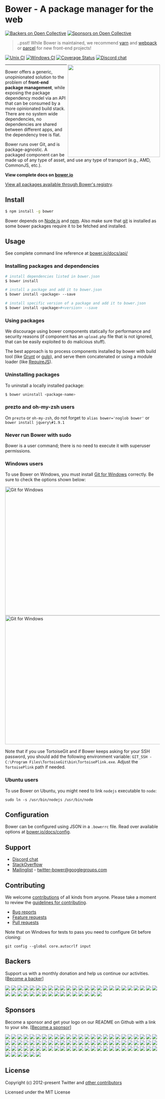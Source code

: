 # Bower - A package manager for the web

[![Backers on Open Collective](https://opencollective.com/bower/backers/badge.svg)](#backers)
[![Sponsors on Open Collective](https://opencollective.com/bower/sponsors/badge.svg)](#sponsors)

> ..psst! While Bower is maintained, we recommend [yarn](https://yarnpkg.com/) and [webpack](https://webpack.js.org/) or [parcel](https://parceljs.org/) for new front-end projects!

[![Unix CI](https://img.shields.io/travis/bower/bower/master.svg?maxAge=2592000)](https://travis-ci.org/bower/bower)
[![Windows CI](https://img.shields.io/appveyor/ci/bower/bower/master.svg)](https://ci.appveyor.com/project/bower/bower)
[![Coverage Status](https://img.shields.io/coveralls/bower/bower.svg)](https://coveralls.io/r/bower/bower?branch=master)
[![Discord chat](https://img.shields.io/badge/discord-join%20chat%20%E2%86%92-brightgreen.svg?style=flat)](https://discord.gg/0fFM7QF0KpZRh2cY)

<img align="right" height="300" src="http://bower.io/img/bower-logo.png">

---

Bower offers a generic, unopinionated solution to the problem of **front-end package management**, while exposing the package dependency model via an API that can be consumed by a more opinionated build stack. There are no system wide dependencies, no dependencies are shared between different apps, and the dependency tree is flat.

Bower runs over Git, and is package-agnostic. A packaged component can be made up of any type of asset, and use any type of transport (e.g., AMD, CommonJS, etc.).

**View complete docs on [bower.io](http://bower.io)**

[View all packages available through Bower's registry](http://bower.io/search/).

## Install

```sh
$ npm install -g bower
```

Bower depends on [Node.js](http://nodejs.org/) and [npm](http://npmjs.org/). Also make sure that [git](http://git-scm.com/) is installed as some bower
packages require it to be fetched and installed.


## Usage

See complete command line reference at [bower.io/docs/api/](http://bower.io/docs/api/)

### Installing packages and dependencies

```sh
# install dependencies listed in bower.json
$ bower install

# install a package and add it to bower.json
$ bower install <package> --save

# install specific version of a package and add it to bower.json
$ bower install <package>#<version> --save
```

### Using packages

We discourage using bower components statically for performance and security reasons (if component has an `upload.php` file that is not ignored, that can be easily exploited to do malicious stuff).

The best approach is to process components installed by bower with build tool (like [Grunt](http://gruntjs.com/) or [gulp](http://gulpjs.com/)), and serve them concatenated or using a module loader (like [RequireJS](http://requirejs.org/)).

### Uninstalling packages

To uninstall a locally installed package:

```sh
$ bower uninstall <package-name>
```

### prezto and oh-my-zsh users

On `prezto` or `oh-my-zsh`, do not forget to `alias bower='noglob bower'` or `bower install jquery\#1.9.1`

### Never run Bower with sudo

Bower is a user command; there is no need to execute it with superuser permissions.

### Windows users

To use Bower on Windows, you must install
[Git for Windows](http://git-for-windows.github.io/) correctly. Be sure to check the
options shown below:

<img src="https://cloud.githubusercontent.com/assets/10702007/10532690/d2e8991a-7386-11e5-9a57-613c7f92e84e.png" width="534" height="418" alt="Git for Windows" />

<img src="https://cloud.githubusercontent.com/assets/10702007/10532694/dbe8857a-7386-11e5-9bd0-367e97644403.png" width="534" height="418" alt="Git for Windows" />

Note that if you use TortoiseGit and if Bower keeps asking for your SSH
password, you should add the following environment variable: `GIT_SSH -
C:\Program Files\TortoiseGit\bin\TortoisePlink.exe`. Adjust the `TortoisePlink`
path if needed.

### Ubuntu users

To use Bower on Ubuntu, you might need to link `nodejs` executable to `node`:

```
sudo ln -s /usr/bin/nodejs /usr/bin/node
```

## Configuration

Bower can be configured using JSON in a `.bowerrc` file. Read over available options at [bower.io/docs/config](http://bower.io/docs/config).


## Support

* [Discord chat](https://discord.gg/0fFM7QF0KpZRh2cY)
* [StackOverflow](http://stackoverflow.com/questions/tagged/bower)
* [Mailinglist](http://groups.google.com/group/twitter-bower) - twitter-bower@googlegroups.com

## Contributing

We welcome [contributions](https://github.com/bower/bower/graphs/contributors) of all kinds from anyone. Please take a moment to review the [guidelines for contributing](CONTRIBUTING.md).

* [Bug reports](https://github.com/bower/bower/wiki/Report-a-Bug)
* [Feature requests](CONTRIBUTING.md#features)
* [Pull requests](CONTRIBUTING.md#pull-requests)


Note that on Windows for tests to pass you need to configure Git before cloning:

```
git config --global core.autocrlf input
```


## Backers

Support us with a monthly donation and help us continue our activities. [[Become a backer](https://opencollective.com/bower#backer)]

<a href="https://opencollective.com/bower/backer/0/website" target="_blank"><img src="https://opencollective.com/bower/backer/0/avatar.svg"></a>
<a href="https://opencollective.com/bower/backer/1/website" target="_blank"><img src="https://opencollective.com/bower/backer/1/avatar.svg"></a>
<a href="https://opencollective.com/bower/backer/2/website" target="_blank"><img src="https://opencollective.com/bower/backer/2/avatar.svg"></a>
<a href="https://opencollective.com/bower/backer/3/website" target="_blank"><img src="https://opencollective.com/bower/backer/3/avatar.svg"></a>
<a href="https://opencollective.com/bower/backer/4/website" target="_blank"><img src="https://opencollective.com/bower/backer/4/avatar.svg"></a>
<a href="https://opencollective.com/bower/backer/5/website" target="_blank"><img src="https://opencollective.com/bower/backer/5/avatar.svg"></a>
<a href="https://opencollective.com/bower/backer/6/website" target="_blank"><img src="https://opencollective.com/bower/backer/6/avatar.svg"></a>
<a href="https://opencollective.com/bower/backer/7/website" target="_blank"><img src="https://opencollective.com/bower/backer/7/avatar.svg"></a>
<a href="https://opencollective.com/bower/backer/8/website" target="_blank"><img src="https://opencollective.com/bower/backer/8/avatar.svg"></a>
<a href="https://opencollective.com/bower/backer/9/website" target="_blank"><img src="https://opencollective.com/bower/backer/9/avatar.svg"></a>
<a href="https://opencollective.com/bower/backer/10/website" target="_blank"><img src="https://opencollective.com/bower/backer/10/avatar.svg"></a>
<a href="https://opencollective.com/bower/backer/11/website" target="_blank"><img src="https://opencollective.com/bower/backer/11/avatar.svg"></a>
<a href="https://opencollective.com/bower/backer/12/website" target="_blank"><img src="https://opencollective.com/bower/backer/12/avatar.svg"></a>
<a href="https://opencollective.com/bower/backer/13/website" target="_blank"><img src="https://opencollective.com/bower/backer/13/avatar.svg"></a>
<a href="https://opencollective.com/bower/backer/14/website" target="_blank"><img src="https://opencollective.com/bower/backer/14/avatar.svg"></a>
<a href="https://opencollective.com/bower/backer/15/website" target="_blank"><img src="https://opencollective.com/bower/backer/15/avatar.svg"></a>
<a href="https://opencollective.com/bower/backer/16/website" target="_blank"><img src="https://opencollective.com/bower/backer/16/avatar.svg"></a>
<a href="https://opencollective.com/bower/backer/17/website" target="_blank"><img src="https://opencollective.com/bower/backer/17/avatar.svg"></a>
<a href="https://opencollective.com/bower/backer/18/website" target="_blank"><img src="https://opencollective.com/bower/backer/18/avatar.svg"></a>
<a href="https://opencollective.com/bower/backer/19/website" target="_blank"><img src="https://opencollective.com/bower/backer/19/avatar.svg"></a>
<a href="https://opencollective.com/bower/backer/20/website" target="_blank"><img src="https://opencollective.com/bower/backer/20/avatar.svg"></a>
<a href="https://opencollective.com/bower/backer/21/website" target="_blank"><img src="https://opencollective.com/bower/backer/21/avatar.svg"></a>
<a href="https://opencollective.com/bower/backer/22/website" target="_blank"><img src="https://opencollective.com/bower/backer/22/avatar.svg"></a>
<a href="https://opencollective.com/bower/backer/23/website" target="_blank"><img src="https://opencollective.com/bower/backer/23/avatar.svg"></a>
<a href="https://opencollective.com/bower/backer/24/website" target="_blank"><img src="https://opencollective.com/bower/backer/24/avatar.svg"></a>
<a href="https://opencollective.com/bower/backer/25/website" target="_blank"><img src="https://opencollective.com/bower/backer/25/avatar.svg"></a>
<a href="https://opencollective.com/bower/backer/26/website" target="_blank"><img src="https://opencollective.com/bower/backer/26/avatar.svg"></a>
<a href="https://opencollective.com/bower/backer/27/website" target="_blank"><img src="https://opencollective.com/bower/backer/27/avatar.svg"></a>
<a href="https://opencollective.com/bower/backer/28/website" target="_blank"><img src="https://opencollective.com/bower/backer/28/avatar.svg"></a>
<a href="https://opencollective.com/bower/backer/29/website" target="_blank"><img src="https://opencollective.com/bower/backer/29/avatar.svg"></a>
<a href="https://opencollective.com/bower/backer/30/website" target="_blank"><img src="https://opencollective.com/bower/backer/30/avatar.svg"></a>
<a href="https://opencollective.com/bower/backer/31/website" target="_blank"><img src="https://opencollective.com/bower/backer/31/avatar.svg"></a>
<a href="https://opencollective.com/bower/backer/32/website" target="_blank"><img src="https://opencollective.com/bower/backer/32/avatar.svg"></a>
<a href="https://opencollective.com/bower/backer/33/website" target="_blank"><img src="https://opencollective.com/bower/backer/33/avatar.svg"></a>
<a href="https://opencollective.com/bower/backer/34/website" target="_blank"><img src="https://opencollective.com/bower/backer/34/avatar.svg"></a>
<a href="https://opencollective.com/bower/backer/35/website" target="_blank"><img src="https://opencollective.com/bower/backer/35/avatar.svg"></a>
<a href="https://opencollective.com/bower/backer/36/website" target="_blank"><img src="https://opencollective.com/bower/backer/36/avatar.svg"></a>
<a href="https://opencollective.com/bower/backer/37/website" target="_blank"><img src="https://opencollective.com/bower/backer/37/avatar.svg"></a>
<a href="https://opencollective.com/bower/backer/38/website" target="_blank"><img src="https://opencollective.com/bower/backer/38/avatar.svg"></a>
<a href="https://opencollective.com/bower/backer/39/website" target="_blank"><img src="https://opencollective.com/bower/backer/39/avatar.svg"></a>
<a href="https://opencollective.com/bower/backer/40/website" target="_blank"><img src="https://opencollective.com/bower/backer/40/avatar.svg"></a>

## Sponsors

Become a sponsor and get your logo on our README on Github with a link to your site. [[Become a sponsor](https://opencollective.com/bower#sponsor)]

<a href="https://opencollective.com/bower/sponsor/0/website" target="_blank"><img src="https://opencollective.com/bower/sponsor/0/avatar.svg"></a>
<a href="https://opencollective.com/bower/sponsor/1/website" target="_blank"><img src="https://opencollective.com/bower/sponsor/1/avatar.svg"></a>
<a href="https://opencollective.com/bower/sponsor/2/website" target="_blank"><img src="https://opencollective.com/bower/sponsor/2/avatar.svg"></a>
<a href="https://opencollective.com/bower/sponsor/3/website" target="_blank"><img src="https://opencollective.com/bower/sponsor/3/avatar.svg"></a>
<a href="https://opencollective.com/bower/sponsor/4/website" target="_blank"><img src="https://opencollective.com/bower/sponsor/4/avatar.svg"></a>
<a href="https://opencollective.com/bower/sponsor/5/website" target="_blank"><img src="https://opencollective.com/bower/sponsor/5/avatar.svg"></a>
<a href="https://opencollective.com/bower/sponsor/6/website" target="_blank"><img src="https://opencollective.com/bower/sponsor/6/avatar.svg"></a>
<a href="https://opencollective.com/bower/sponsor/7/website" target="_blank"><img src="https://opencollective.com/bower/sponsor/7/avatar.svg"></a>
<a href="https://opencollective.com/bower/sponsor/8/website" target="_blank"><img src="https://opencollective.com/bower/sponsor/8/avatar.svg"></a>
<a href="https://opencollective.com/bower/sponsor/9/website" target="_blank"><img src="https://opencollective.com/bower/sponsor/9/avatar.svg"></a>
<a href="https://opencollective.com/bower/sponsor/10/website" target="_blank"><img src="https://opencollective.com/bower/sponsor/10/avatar.svg"></a>
<a href="https://opencollective.com/bower/sponsor/11/website" target="_blank"><img src="https://opencollective.com/bower/sponsor/11/avatar.svg"></a>
<a href="https://opencollective.com/bower/sponsor/12/website" target="_blank"><img src="https://opencollective.com/bower/sponsor/12/avatar.svg"></a>
<a href="https://opencollective.com/bower/sponsor/13/website" target="_blank"><img src="https://opencollective.com/bower/sponsor/13/avatar.svg"></a>
<a href="https://opencollective.com/bower/sponsor/14/website" target="_blank"><img src="https://opencollective.com/bower/sponsor/14/avatar.svg"></a>
<a href="https://opencollective.com/bower/sponsor/15/website" target="_blank"><img src="https://opencollective.com/bower/sponsor/15/avatar.svg"></a>
<a href="https://opencollective.com/bower/sponsor/16/website" target="_blank"><img src="https://opencollective.com/bower/sponsor/16/avatar.svg"></a>
<a href="https://opencollective.com/bower/sponsor/17/website" target="_blank"><img src="https://opencollective.com/bower/sponsor/17/avatar.svg"></a>
<a href="https://opencollective.com/bower/sponsor/18/website" target="_blank"><img src="https://opencollective.com/bower/sponsor/18/avatar.svg"></a>
<a href="https://opencollective.com/bower/sponsor/19/website" target="_blank"><img src="https://opencollective.com/bower/sponsor/19/avatar.svg"></a>
<a href="https://opencollective.com/bower/sponsor/20/website" target="_blank"><img src="https://opencollective.com/bower/sponsor/20/avatar.svg"></a>
<a href="https://opencollective.com/bower/sponsor/21/website" target="_blank"><img src="https://opencollective.com/bower/sponsor/21/avatar.svg"></a>
<a href="https://opencollective.com/bower/sponsor/22/website" target="_blank"><img src="https://opencollective.com/bower/sponsor/22/avatar.svg"></a>
<a href="https://opencollective.com/bower/sponsor/23/website" target="_blank"><img src="https://opencollective.com/bower/sponsor/23/avatar.svg"></a>
<a href="https://opencollective.com/bower/sponsor/24/website" target="_blank"><img src="https://opencollective.com/bower/sponsor/24/avatar.svg"></a>
<a href="https://opencollective.com/bower/sponsor/25/website" target="_blank"><img src="https://opencollective.com/bower/sponsor/25/avatar.svg"></a>
<a href="https://opencollective.com/bower/sponsor/26/website" target="_blank"><img src="https://opencollective.com/bower/sponsor/26/avatar.svg"></a>
<a href="https://opencollective.com/bower/sponsor/27/website" target="_blank"><img src="https://opencollective.com/bower/sponsor/27/avatar.svg"></a>
<a href="https://opencollective.com/bower/sponsor/28/website" target="_blank"><img src="https://opencollective.com/bower/sponsor/28/avatar.svg"></a>
<a href="https://opencollective.com/bower/sponsor/29/website" target="_blank"><img src="https://opencollective.com/bower/sponsor/29/avatar.svg"></a>
<a href="https://opencollective.com/bower/sponsor/30/website" target="_blank"><img src="https://opencollective.com/bower/sponsor/30/avatar.svg"></a>
<a href="https://opencollective.com/bower/sponsor/31/website" target="_blank"><img src="https://opencollective.com/bower/sponsor/31/avatar.svg"></a>
<a href="https://opencollective.com/bower/sponsor/32/website" target="_blank"><img src="https://opencollective.com/bower/sponsor/32/avatar.svg"></a>
<a href="https://opencollective.com/bower/sponsor/33/website" target="_blank"><img src="https://opencollective.com/bower/sponsor/33/avatar.svg"></a>
<a href="https://opencollective.com/bower/sponsor/34/website" target="_blank"><img src="https://opencollective.com/bower/sponsor/34/avatar.svg"></a>
<a href="https://opencollective.com/bower/sponsor/35/website" target="_blank"><img src="https://opencollective.com/bower/sponsor/35/avatar.svg"></a>
<a href="https://opencollective.com/bower/sponsor/36/website" target="_blank"><img src="https://opencollective.com/bower/sponsor/36/avatar.svg"></a>
<a href="https://opencollective.com/bower/sponsor/37/website" target="_blank"><img src="https://opencollective.com/bower/sponsor/37/avatar.svg"></a>
<a href="https://opencollective.com/bower/sponsor/38/website" target="_blank"><img src="https://opencollective.com/bower/sponsor/38/avatar.svg"></a>
<a href="https://opencollective.com/bower/sponsor/39/website" target="_blank"><img src="https://opencollective.com/bower/sponsor/39/avatar.svg"></a>
<a href="https://opencollective.com/bower/sponsor/40/website" target="_blank"><img src="https://opencollective.com/bower/sponsor/40/avatar.svg"></a>
<a href="https://opencollective.com/bower/sponsor/41/website" target="_blank"><img src="https://opencollective.com/bower/sponsor/41/avatar.svg"></a>
<a href="https://opencollective.com/bower/sponsor/42/website" target="_blank"><img src="https://opencollective.com/bower/sponsor/42/avatar.svg"></a>
<a href="https://opencollective.com/bower/sponsor/43/website" target="_blank"><img src="https://opencollective.com/bower/sponsor/43/avatar.svg"></a>
<a href="https://opencollective.com/bower/sponsor/44/website" target="_blank"><img src="https://opencollective.com/bower/sponsor/44/avatar.svg"></a>
<a href="https://opencollective.com/bower/sponsor/45/website" target="_blank"><img src="https://opencollective.com/bower/sponsor/45/avatar.svg"></a>
<a href="https://opencollective.com/bower/sponsor/46/website" target="_blank"><img src="https://opencollective.com/bower/sponsor/46/avatar.svg"></a>
<a href="https://opencollective.com/bower/sponsor/47/website" target="_blank"><img src="https://opencollective.com/bower/sponsor/47/avatar.svg"></a>
<a href="https://opencollective.com/bower/sponsor/48/website" target="_blank"><img src="https://opencollective.com/bower/sponsor/48/avatar.svg"></a>
<a href="https://opencollective.com/bower/sponsor/49/website" target="_blank"><img src="https://opencollective.com/bower/sponsor/49/avatar.svg"></a>
<a href="https://opencollective.com/bower/sponsor/50/website" target="_blank"><img src="https://opencollective.com/bower/sponsor/50/avatar.svg"></a>
<a href="https://opencollective.com/bower/sponsor/51/website" target="_blank"><img src="https://opencollective.com/bower/sponsor/51/avatar.svg"></a>
<a href="https://opencollective.com/bower/sponsor/52/website" target="_blank"><img src="https://opencollective.com/bower/sponsor/52/avatar.svg"></a>
<a href="https://opencollective.com/bower/sponsor/53/website" target="_blank"><img src="https://opencollective.com/bower/sponsor/53/avatar.svg"></a>
<a href="https://opencollective.com/bower/sponsor/54/website" target="_blank"><img src="https://opencollective.com/bower/sponsor/54/avatar.svg"></a>
<a href="https://opencollective.com/bower/sponsor/55/website" target="_blank"><img src="https://opencollective.com/bower/sponsor/55/avatar.svg"></a>
<a href="https://opencollective.com/bower/sponsor/56/website" target="_blank"><img src="https://opencollective.com/bower/sponsor/56/avatar.svg"></a>
<a href="https://opencollective.com/bower/sponsor/57/website" target="_blank"><img src="https://opencollective.com/bower/sponsor/57/avatar.svg"></a>
<a href="https://opencollective.com/bower/sponsor/58/website" target="_blank"><img src="https://opencollective.com/bower/sponsor/58/avatar.svg"></a>
<a href="https://opencollective.com/bower/sponsor/59/website" target="_blank"><img src="https://opencollective.com/bower/sponsor/59/avatar.svg"></a>
<a href="https://opencollective.com/bower/sponsor/60/website" target="_blank"><img src="https://opencollective.com/bower/sponsor/60/avatar.svg"></a>
<a href="https://opencollective.com/bower/sponsor/61/website" target="_blank"><img src="https://opencollective.com/bower/sponsor/61/avatar.svg"></a>
<a href="https://opencollective.com/bower/sponsor/62/website" target="_blank"><img src="https://opencollective.com/bower/sponsor/62/avatar.svg"></a>
<a href="https://opencollective.com/bower/sponsor/63/website" target="_blank"><img src="https://opencollective.com/bower/sponsor/63/avatar.svg"></a>
<a href="https://opencollective.com/bower/sponsor/64/website" target="_blank"><img src="https://opencollective.com/bower/sponsor/64/avatar.svg"></a>
<a href="https://opencollective.com/bower/sponsor/65/website" target="_blank"><img src="https://opencollective.com/bower/sponsor/65/avatar.svg"></a>
<a href="https://opencollective.com/bower/sponsor/66/website" target="_blank"><img src="https://opencollective.com/bower/sponsor/66/avatar.svg"></a>
<a href="https://opencollective.com/bower/sponsor/67/website" target="_blank"><img src="https://opencollective.com/bower/sponsor/67/avatar.svg"></a>
<a href="https://opencollective.com/bower/sponsor/68/website" target="_blank"><img src="https://opencollective.com/bower/sponsor/68/avatar.svg"></a>
<a href="https://opencollective.com/bower/sponsor/69/website" target="_blank"><img src="https://opencollective.com/bower/sponsor/69/avatar.svg"></a>
<a href="https://opencollective.com/bower/sponsor/70/website" target="_blank"><img src="https://opencollective.com/bower/sponsor/70/avatar.svg"></a>
<a href="https://opencollective.com/bower/sponsor/71/website" target="_blank"><img src="https://opencollective.com/bower/sponsor/71/avatar.svg"></a>
<a href="https://opencollective.com/bower/sponsor/72/website" target="_blank"><img src="https://opencollective.com/bower/sponsor/72/avatar.svg"></a>
<a href="https://opencollective.com/bower/sponsor/73/website" target="_blank"><img src="https://opencollective.com/bower/sponsor/73/avatar.svg"></a>
<a href="https://opencollective.com/bower/sponsor/74/website" target="_blank"><img src="https://opencollective.com/bower/sponsor/74/avatar.svg"></a>
<a href="https://opencollective.com/bower/sponsor/75/website" target="_blank"><img src="https://opencollective.com/bower/sponsor/75/avatar.svg"></a>
<a href="https://opencollective.com/bower/sponsor/76/website" target="_blank"><img src="https://opencollective.com/bower/sponsor/76/avatar.svg"></a>
<a href="https://opencollective.com/bower/sponsor/77/website" target="_blank"><img src="https://opencollective.com/bower/sponsor/77/avatar.svg"></a>
<a href="https://opencollective.com/bower/sponsor/78/website" target="_blank"><img src="https://opencollective.com/bower/sponsor/78/avatar.svg"></a>
<a href="https://opencollective.com/bower/sponsor/79/website" target="_blank"><img src="https://opencollective.com/bower/sponsor/79/avatar.svg"></a>
<a href="https://opencollective.com/bower/sponsor/80/website" target="_blank"><img src="https://opencollective.com/bower/sponsor/80/avatar.svg"></a>

## License

Copyright (c) 2012-present Twitter and [other contributors](https://github.com/bower/bower/graphs/contributors)

Licensed under the MIT License

